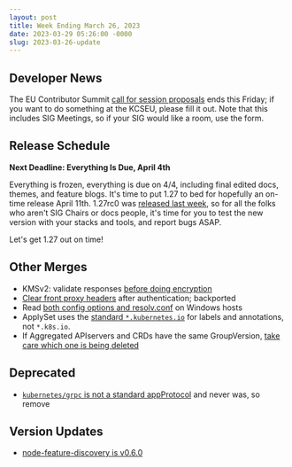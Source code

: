 ```yaml
---
layout: post
title: Week Ending March 26, 2023
date: 2023-03-29 05:26:00 -0000
slug: 2023-03-26-update
---
```


## Developer News

The EU Contributor Summit [call for session proposals](https://docs.google.com/forms/d/1z7TnjixN9fiuQulF-EU9rw7_U9I-I8HNOv28IAFsHZc/viewform) ends this Friday; if you want to do something at the KCSEU, please fill it out.  Note that this includes SIG Meetings, so if your SIG would like a room, use the form.

## Release Schedule

**Next Deadline: Everything Is Due, April 4th**

Everything is frozen, everything is due on 4/4, including final edited docs, themes, and feature blogs.  It's time to put 1.27 to bed for hopefully an on-time release April 11th.  1.27rc0 was [released last week](https://groups.google.com/a/kubernetes.io/g/dev/c/laH9_UoOl7g), so for all the folks who aren't SIG Chairs or docs people, it's time for you to test the new version with your stacks and tools, and report bugs ASAP.

Let's get 1.27 out on time!

## Other Merges

* KMSv2: validate responses [before doing encryption](https://github.com/kubernetes/kubernetes/pull/116877)
* [Clear front proxy headers](https://github.com/kubernetes/kubernetes/pull/116785) after authentication; backported
* Read [both config options and resolv.conf](https://github.com/kubernetes/kubernetes/pull/116800) on Windows hosts
* ApplySet uses the [standard `*.kubernetes.io`](https://github.com/kubernetes/kubernetes/pull/116780) for labels and annotations, not `*.k8s.io`.
* If Aggregated APIservers and CRDs have the same GroupVersion, [take care which one is being deleted](https://github.com/kubernetes/kubernetes/pull/116770)

## Deprecated

* [`kubernetes/grpc` is not a standard appProtocol](https://github.com/kubernetes/kubernetes/pull/116866) and never was, so remove

## Version Updates

* [node-feature-discovery is v0.6.0](https://github.com/kubernetes-sigs/node-feature-discovery-operator/releases/tag/v0.6.0)
